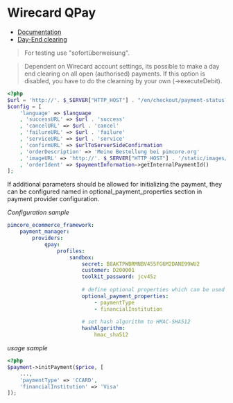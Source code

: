 # Wirecard QPay

* [Documentation](https://integration.wirecard.at/doku.php)
* [Day-End clearing](https://www.qenta.at/qpc/faq/faq.php#8)

> For testing use "sofortüberweisung".

> Dependent on Wirecard account settings, its possible to make a day end clearing on all open (authorised) payments. 
> If this option is disabled, you have to do the clearning by your own (->executeDebit).

```php
<?php
$url = 'http://'. $_SERVER["HTTP_HOST"] . "/en/checkout/payment-status?mode=";
$config = [
    'language' => $language
    , 'successURL' => $url . 'success'
    , 'cancelURL' => $url . 'cancel'
    , 'failureURL' => $url . 'failure'
    , 'serviceURL' => $url . 'service'
    , 'confirmURL' => $urlToServerSideConfirmation
    , 'orderDescription' => 'Meine Bestellung bei pimcore.org'
    , 'imageURL' => 'http://'. $_SERVER["HTTP_HOST"] . '/static/images/logo-white.png'
    , 'orderIdent' => $paymentInformation->getInternalPaymentId()
];
```

If additional parameters should be allowed for initializing the payment, 
 they can be configured named in optional_payment_properties section in 
 payment provider configuration. 

*Configuration sample* 
```yaml 
pimcore_ecommerce_framework:
    payment_manager:
        providers:
            qpay:
                profiles:
                    sandbox:
                        secret: B8AKTPWBRMNBV455FG6M2DANE99WU2
                        customer: D200001
                        toolkit_password: jcv45z
                        
                        # define optional properties which can be used in initPayment (see Wirecard documentation)
                        optional_payment_properties:
                            - paymentType
                            - financialInstitution
                    
                        # set hash algorithm to HMAC-SHA512
                        hashAlgorithm: 
                            hmac_sha512
```

*usage sample* 
```php 
<?php
$payment->initPayment($price, [
    ...,
    'paymentType' => 'CCARD',
    'financialInstitution' => 'Visa'
]);
```

